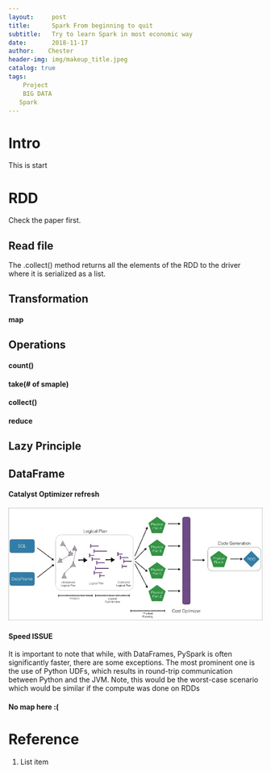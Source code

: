 ```yaml
---
layout:     post
title:      Spark From beginning to quit
subtitle:   Try to learn Spark in most economic way
date:       2018-11-17
author:    Chester
header-img: img/makeup_title.jpeg
catalog: true
tags:
    Project
    BIG DATA
   Spark
---
```

# Intro
This is start 

# RDD 
Check the paper first.


## Read file

The .collect() method returns all the elements of the RDD to the
driver where it is serialized as a list.


## Transformation
#### map
## Operations
#### count()
#### take(# of smaple)
#### collect()
#### reduce
## Lazy Principle



## DataFrame
#### Catalyst Optimizer refresh
![catalyst](../img/catalyst.png)

#### Speed ISSUE

It is important to note that while, with DataFrames, PySpark is often
significantly faster, there are some exceptions. The most prominent one
is the use of Python UDFs, which results in round-trip communication
between Python and the JVM. Note, this would be the worst-case
scenario which would be similar if the compute was done on RDDs

#### No map here :(


# Reference

 1. List item

<!--stackedit_data:
eyJoaXN0b3J5IjpbMTg5ODY4Nzk4OCwxNDM2MTg1MDQ5LC04MT
E5MTAyMiwtMTE5MDg0NjQyXX0=
-->